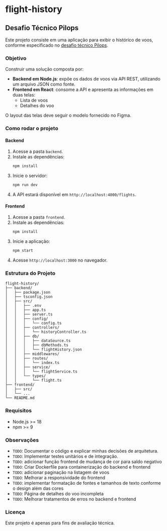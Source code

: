 # flight-history
## Desafio Técnico Pilops

Este projeto consiste em uma aplicação para exibir o histórico de voos, conforme especificado no [desafio técnico Pilops](https://www.notion.so/Teste-t-cnico-Pilops-26a33f92991a8039ab43ec9b2c2a08da).

### Objetivo

Construir uma solução composta por:

- **Backend em Node.js**: expõe os dados de voos via API REST, utilizando um arquivo JSON como fonte.
- **Frontend em React**: consome a API e apresenta as informações em duas telas:
    - Lista de voos
    - Detalhes do voo

O layout das telas deve seguir o modelo fornecido no Figma.

### Como rodar o projeto

#### Backend

1. Acesse a pasta `backend`.
2. Instale as dependências:
     ```bash
     npm install
     ```
3. Inicie o servidor:
     ```bash
     npm run dev
     ```
4. A API estará disponível em `http://localhost:4000/flights`.

#### Frontend

1. Acesse a pasta `frontend`.
2. Instale as dependências:
     ```bash
     npm install
     ```
3. Inicie a aplicação:
     ```bash
     npm start
     ```
4. Acesse `http://localhost:3000` no navegador.

### Estrutura do Projeto

```
flight-history/
├── backend/
│   ├── package.json
│   ├── tsconfig.json
│   ├── src/
│   │   ├── .env
│   │   ├── app.ts
│   │   ├── server.ts
│   │   ├── config/
│   │   │   └── config.ts
│   │   ├── controllers/
│   │   │   └── historyController.ts
│   │   ├── db/
│   │   │   ├── dataSource.ts
│   │   │   ├── dbMethods.ts
│   │   │   └── flightHistory.json
│   │   ├── middlewares/
│   │   ├── routes/
│   │   │   └── index.ts
│   │   ├── service/
│   │   │   └── flightService.ts
│   │   └── types/
│   │       └── flight.ts
├── frontend/
│   ├── src/
│   └── ...
└── README.md
```

### Requisitos

- Node.js >= 18
- npm >= 9

### Observações

- `TODO`: Documentar o código e explicar minhas decisões de arquitetura.
- `TODO`: Implementar testes unitários e de integração.
- `TODO`: adicionar função frontend de mudança de cor para saldo negativo
- `TODO`: Criar Dockerfile para containerização do backend e frontend
- `TODO`: adicionar paginação na listagem de voos
- `TODO`: Melhorar a responsividade do frontend
- `TODO`: implementar formatação de fontes e tamanhos de texto conforme o design além das cores
- `TODO`: Página de detalhes do voo incompleta
- `TODO`: Melhorar tratamentos de erros no backend e frontend

### Licença

Este projeto é apenas para fins de avaliação técnica.